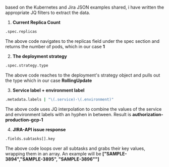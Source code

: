 based on the Kubernetes and Jira JSON examples shared, i have written the appropriate JQ filters to extract the data.

1. **Current Replica Count**

```bash
.spec.replicas 

```
The above code navigates to the replicas field under the spec section and returns the number of pods, which in our case **1**

2. **The deployment strategy**
```bash
.spec.strategy.type

```
The above code reaches to the deployment's strategy object and pulls out the type which in our case **RollingUpdate**

3. **Service label + environment label**

```bash
.metadata.labels | "\(.service)-\(.environment)"

```
The above code uses JQ interpolation to combine the values of the service and environment labels with an hyphen in between. Result is **authorization-production-gcp-1**

4. **JIRA-API issue response**
```bash
.fields.subtasks[].key
```
The above code loops over all subtasks and grabs their key values, wrapping them in an array. An example will be 
**["SAMPLE-3894","SAMPLE-3895", "SAMPLE-3896""]**
